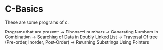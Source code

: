 # C-Basics
These are some programs of c. 

Programs that are present:
-> Fibonacci numbers
-> Generating Numbers in Combination
-> Searching of Data in Doubly Linked List
-> Traversal Of tree (Pre-order, Inorder, Post-Order)
-> Returning Substrings Using Pointers
